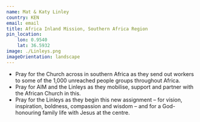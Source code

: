 ```yaml
---
name: Mat & Katy Linley
country: KEN
email: email
title: Africa Inland Mission, Southern Africa Region
pin_location:
    lon: 0.9540
    lat: 36.5932
image: ./Linleys.png
imageOrientation: landscape
---
```

* Pray for the Church across in southern Africa as they send out workers to some of the 1,000 unreached people groups throughout Africa.
* Pray for AIM and the Linleys as they mobilise, support and partner with the African Church in this.
* Pray for the Linleys as they begin this new assignment – for vision, inspiration, boldness, compassion and wisdom – and for a God-honouring family life with Jesus at the centre.
